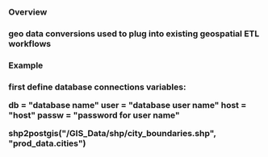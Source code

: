 <h3>Overview<h3/>

geo data conversions used to plug into existing geospatial ETL workflows

<h3>Example<h3/>

first define database connections variables:

db = "database name"
user = "database user name"
host = "host"
passw = "password for user name"

**shp2postgis(**"/GIS_Data/shp/city_boundaries.shp", "prod_data.cities"**)**
